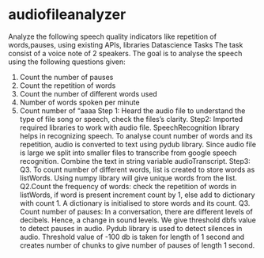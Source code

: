 # audiofileanalyzer
Analyze the following speech quality indicators like repetition of words,pauses, using existing APIs, libraries
Datascience Tasks
The task consist of a voice note of 2 speakers. The goal is to analyse the speech using the following questions given:
1) Count the number of pauses 
2) Count the repetition of words 
3) Count the number of different words used 
4) Number of words spoken per minute 
5) Count number of “aaaa
Step 1: Heard the audio file to understand the type of file song or speech, check the files’s clarity.
Step2: Imported required libraries to work with audio file. SpeechRecognition library helps in recognizing speech. To analyse count number of words and its repetition, audio is converted to text using pydub library. Since audio file is large we split into smaller files to transcribe from google speech recognition. Combine the text in string variable audioTranscript.
Step3: 
Q3. To count number of different words, list is created to store words as listWords. Using numpy library will give unique words from the list.
Q2.Count the frequency of words: check the repetition of words in listWords, if word is present increment count by 1, else add to dictionary with count 1.  A dictionary is initialised to store words and its count.
Q3. Count number of pauses: In a conversation, there are different levels of decibels. Hence, a change in sound levels.  We give threshold dbfs value to detect pauses in audio. Pydub library is used to detect silences in audio. Threshold value of -100 db is taken for length of 1 second and creates number of chunks to give number of pauses of length 1 second.
